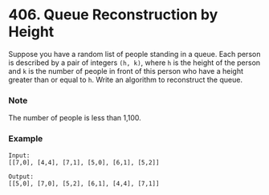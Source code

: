 # 406. Queue Reconstruction by Height

Suppose you have a random list of people standing in a queue.
Each person is described by a pair of integers `(h, k)`, where `h`
is the height of the person and `k` is the number of people
in front of this person who have a height greater than or equal to `h`.
Write an algorithm to reconstruct the queue.

### Note
The number of people is less than 1,100.

### Example
```
Input:
[[7,0], [4,4], [7,1], [5,0], [6,1], [5,2]]

Output:
[[5,0], [7,0], [5,2], [6,1], [4,4], [7,1]]
```